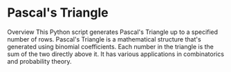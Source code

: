 # Pascal's Triangle
Overview
This Python script generates Pascal's Triangle up to a specified number of rows. 
Pascal's Triangle is a mathematical structure that's generated using binomial coefficients.
Each number in the triangle is the sum of the two directly above it. 
It has various applications in combinatorics and probability theory.